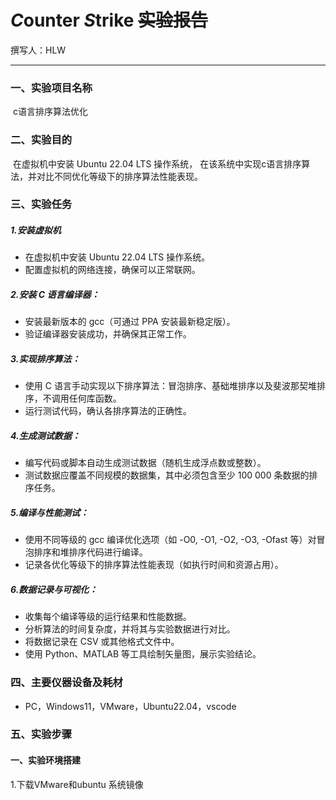 # ***C***ounter ***S***trike      ~~实验报告~~  
撰写人：HLW
***
### 一、实验项目名称 

​        c语言排序算法优化

### 二、实验目的

​        在虚拟机中安装 Ubuntu 22.04 LTS 操作系统， 在该系统中实现c语言排序算法，并对比不同优化等级下的排序算法性能表现。

### 三、实验任务

##### 1.安装虚拟机

- 在虚拟机中安装 Ubuntu 22.04 LTS 操作系统。
- 配置虚拟机的网络连接，确保可以正常联网。

#####    2.**安装 C 语言编译器：**

- 安装最新版本的 gcc（可通过 PPA 安装最新稳定版）。
- 验证编译器安装成功，并确保其正常工作。

#####    3.**实现排序算法：**

- 使用 C 语言手动实现以下排序算法：冒泡排序、基础堆排序以及斐波那契堆排序，不调用任何库函数。
- 运行测试代码，确认各排序算法的正确性。

#####    4.**生成测试数据：**

- 编写代码或脚本自动生成测试数据（随机生成浮点数或整数）。
- 测试数据应覆盖不同规模的数据集，其中必须包含至少 100 000 条数据的排序任务。

#####    5.**编译与性能测试：**

- 使用不同等级的 gcc 编译优化选项（如 -O0, -O1, -O2, -O3, -Ofast 等）对冒泡排序和堆排序代码进行编译。
- 记录各优化等级下的排序算法性能表现（如执行时间和资源占用）。

#####    6.**数据记录与可视化：**

- 收集每个编译等级的运行结果和性能数据。
- 分析算法的时间复杂度，并将其与实验数据进行对比。
- 将数据记录在 CSV 或其他格式文件中。
- 使用 Python、MATLAB 等工具绘制矢量图，展示实验结论。

### 四、主要仪器设备及耗材

* PC，Windows11，VMware，Ubuntu22.04，vscode
   
### 五、**实验步骤**  
#### 一、实验环境搭建  
1.下载VMware和ubuntu 系统镜像 


